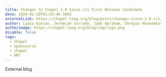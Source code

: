 ```yaml
---
title: Changes to Chapel 2.0 Since its First Release Candidate
date: 2024-02-28T01:53:46.560Z
externalLink: https://chapel-lang.org/blog/posts/changes-since-2.0-rc1/
author: Lydia Duncan, Jeremiah Corrado, Jade Abraham, Shreyas Khandekar
authorimage: https://chapel-lang.org/blog/img/logo.png
disable: false
tags:
  - Chapel
  - opensource
  - chapel
  - HPC
---
```

E﻿xternal blog